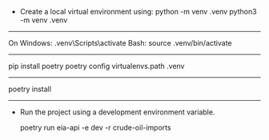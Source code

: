 - Create a local virtual environment using:
  python -m venv .venv
  python3 -m venv .venv

---

On Windows: .venv\Scripts\activate
Bash: source .venv/bin/activate

---

pip install poetry
poetry config virtualenvs.path .venv

---

poetry install

---

- Run the project using a development environment variable.
   
    poetry run eia-api -e dev -r crude-oil-imports
